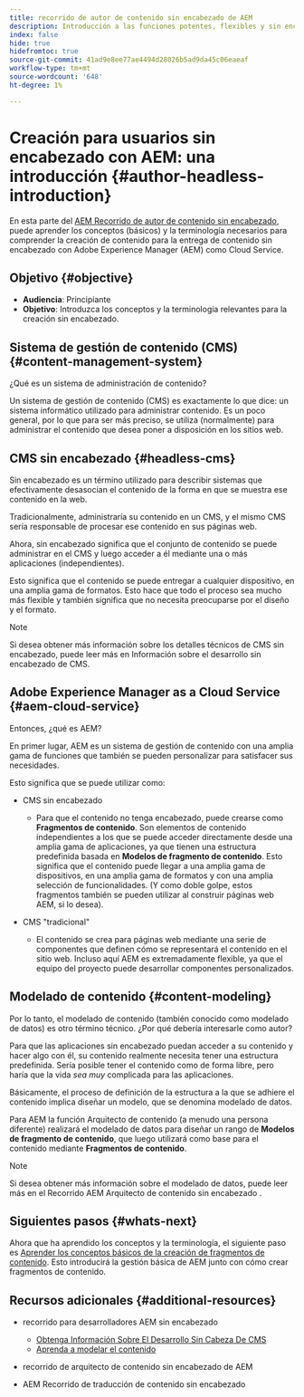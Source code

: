 ```yaml
---
title: recorrido de autor de contenido sin encabezado de AEM
description: Introducción a las funciones potentes, flexibles y sin encabezado de Adobe Experience Manager como Cloud Service y a cómo crear contenido para su proyecto.
index: false
hide: true
hidefromtoc: true
source-git-commit: 41ad9e8ee77ae4494d28026b5ad9da45c06eaeaf
workflow-type: tm+mt
source-wordcount: '648'
ht-degree: 1%

---
```



# Creación para usuarios sin encabezado con AEM: una introducción {#author-headless-introduction}

En esta parte del [AEM Recorrido de autor de contenido sin encabezado](overview.md), puede aprender los conceptos (básicos) y la terminología necesarios para comprender la creación de contenido para la entrega de contenido sin encabezado con Adobe Experience Manager (AEM) como Cloud Service.

## Objetivo {#objective}

* **Audiencia**: Principiante
* **Objetivo**: Introduzca los conceptos y la terminología relevantes para la creación sin encabezado.

## Sistema de gestión de contenido (CMS) {#content-management-system}

¿Qué es un sistema de administración de contenido?

Un sistema de gestión de contenido (CMS) es exactamente lo que dice: un sistema informático utilizado para administrar contenido. Es un poco general, por lo que para ser más preciso, se utiliza (normalmente) para administrar el contenido que desea poner a disposición en los sitios web.

## CMS sin encabezado {#headless-cms}

Sin encabezado es un término utilizado para describir sistemas que efectivamente desasocian el contenido de la forma en que se muestra ese contenido en la web.

Tradicionalmente, administraría su contenido en un CMS, y el mismo CMS sería responsable de procesar ese contenido en sus páginas web.

Ahora, sin encabezado significa que el conjunto de contenido se puede administrar en el CMS y luego acceder a él mediante una o más aplicaciones (independientes).

Esto significa que el contenido se puede entregar a cualquier dispositivo, en una amplia gama de formatos. Esto hace que todo el proceso sea mucho más flexible y también significa que no necesita preocuparse por el diseño y el formato.

>[!NOTE]
>
>Si desea obtener más información sobre los detalles técnicos de CMS sin encabezado, puede leer más en Información sobre el desarrollo sin encabezado de CMS.

## Adobe Experience Manager as a Cloud Service {#aem-cloud-service}

Entonces, ¿qué es AEM?

En primer lugar, AEM es un sistema de gestión de contenido con una amplia gama de funciones que también se pueden personalizar para satisfacer sus necesidades.

Esto significa que se puede utilizar como:

* CMS sin encabezado
   * Para que el contenido no tenga encabezado, puede crearse como **Fragmentos de contenido**.
Son elementos de contenido independientes a los que se puede acceder directamente desde una amplia gama de aplicaciones, ya que tienen una estructura predefinida basada en **Modelos de fragmento de contenido**.
Esto significa que el contenido puede llegar a una amplia gama de dispositivos, en una amplia gama de formatos y con una amplia selección de funcionalidades.
(Y como doble golpe, estos fragmentos también se pueden utilizar al construir páginas web AEM, si lo desea).

* CMS &quot;tradicional&quot;
   * El contenido se crea para páginas web mediante una serie de componentes que definen cómo se representará el contenido en el sitio web. Incluso aquí AEM es extremadamente flexible, ya que el equipo del proyecto puede desarrollar componentes personalizados.

## Modelado de contenido {#content-modeling}

Por lo tanto, el modelado de contenido (también conocido como modelado de datos) es otro término técnico. ¿Por qué debería interesarle como autor?

Para que las aplicaciones sin encabezado puedan acceder a su contenido y hacer algo con él, su contenido realmente necesita tener una estructura predefinida. Sería posible tener el contenido como de forma libre, pero haría que la vida *sea muy* complicada para las aplicaciones.

Básicamente, el proceso de definición de la estructura a la que se adhiere el contenido implica diseñar un modelo, que se denomina modelado de datos.

Para AEM la función Arquitecto de contenido (a menudo una persona diferente) realizará el modelado de datos para diseñar un rango de **Modelos de fragmento de contenido**, que luego utilizará como base para el contenido mediante **Fragmentos de contenido**.

>[!NOTE]
>
>Si desea obtener más información sobre el modelado de datos, puede leer más en el Recorrido AEM Arquitecto de contenido sin encabezado .

## Siguientes pasos {#whats-next}

Ahora que ha aprendido los conceptos y la terminología, el siguiente paso es [Aprender los conceptos básicos de la creación de fragmentos de contenido](basics.md). Esto introducirá la gestión básica de AEM junto con cómo crear fragmentos de contenido.

## Recursos adicionales {#additional-resources}

* recorrido para desarrolladores AEM sin encabezado
   * [Obtenga Información Sobre El Desarrollo Sin Cabeza De CMS](/help/journey-headless/developer/learn-about.md)
   * [Aprenda a modelar el contenido](/help/journey-headless/developer/model-your-content.md)

* recorrido de arquitecto de contenido sin encabezado de AEM

* AEM Recorrido de traducción de contenido sin encabezado